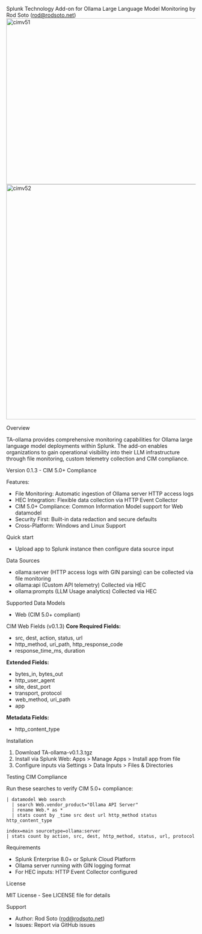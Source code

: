 Splunk Technology Add-on for Ollama Large Language Model Monitoring
by Rod Soto (rod@rodsoto.net)
<img width="1272" height="442" alt="cimv51" src="https://github.com/user-attachments/assets/c8d98c64-9825-4eeb-bbb6-0c21ae663a60" />
<img width="1268" height="626" alt="cimv52" src="https://github.com/user-attachments/assets/385c2ce7-c813-4f39-bd3c-db4a89f09443" />




Overview

TA-ollama provides comprehensive monitoring capabilities for Ollama large language model deployments within Splunk. The add-on enables organizations to gain operational visibility into their LLM infrastructure through file monitoring, custom telemetry collection and CIM compliance.

Version 0.1.3 - CIM 5.0+ Compliance

Features:

- File Monitoring: Automatic ingestion of Ollama server HTTP access logs
- HEC Integration: Flexible data collection via HTTP Event Collector
- CIM 5.0+ Compliance: Common Information Model support for Web datamodel
- Security First: Built-in data redaction and secure defaults
- Cross-Platform: Windows and Linux Support

Quick start

- Upload app to Splunk instance then configure data source input

Data Sources

- ollama:server (HTTP access logs with GIN parsing) can be collected via file monitoring
- ollama:api (Custom API telemetry) Collected via HEC
- ollama:prompts (LLM Usage analytics) Collected via HEC

Supported Data Models
- Web (CIM 5.0+ compliant)

CIM Web Fields (v0.1.3)
**Core Required Fields:**
- src, dest, action, status, url
- http_method, uri_path, http_response_code
- response_time_ms, duration

**Extended Fields:**
- bytes_in, bytes_out
- http_user_agent
- site, dest_port
- transport, protocol
- web_method, uri_path
- app

**Metadata Fields:**
- http_content_type

Installation

1. Download TA-ollama-v0.1.3.tgz
2. Install via Splunk Web: Apps > Manage Apps > Install app from file
3. Configure inputs via Settings > Data Inputs > Files & Directories

Testing CIM Compliance

Run these searches to verify CIM 5.0+ compliance:

```spl
| datamodel Web search
  | search Web.vendor_product="Ollama API Server"
  | rename Web.* as *
  | stats count by _time src dest url http_method status http_content_type

index=main sourcetype=ollama:server
| stats count by action, src, dest, http_method, status, url, protocol

```

Requirements

- Splunk Enterprise 8.0+ or Splunk Cloud Platform
- Ollama server running with GIN logging format
- For HEC inputs: HTTP Event Collector configured

License

MIT License - See LICENSE file for details

Support

- Author: Rod Soto (rod@rodsoto.net)
- Issues: Report via GitHub issues


